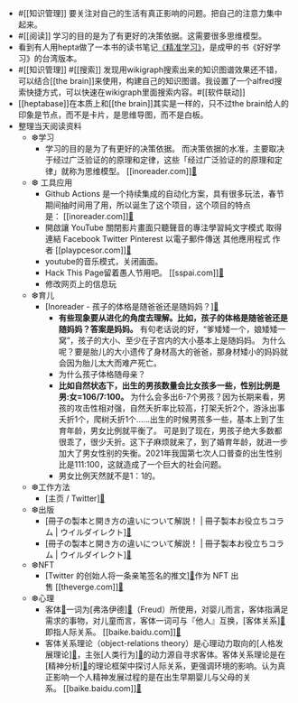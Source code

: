 - #[[知识管理]] 要关注对自己的生活有真正影响的问题。把自己的注意力集中起来。
- #[[阅读]] 学习的目的是为了有更好的决策依据。这需要很多思维模型。
- 看到有人用hepta做了一本书的读书笔记[《精准学习》](https://app.heptabase.com/w/dd90dec40bbb690551306bfbe0ac46a1787109d82f0eca4cf045502f9de6fa17)，是成甲的书《好好学习》的台湾版本。
- #[[知识管理]] #[[搜索]] 发现用wikigraph搜索出来的知识图谱效果还不错，可以结合[[the brain]]来使用，构建自己的知识图谱。我设置了一个alfred搜索快捷方式，可以快速在wikigraph里面搜索内容。#[[软件联动]] 
- [[heptabase]]在本质上和[[the brain]]其实是一样的，只不过the brain给人的印象是节点，而不是卡片，是思维导图，而不是白板。
- 整理当天阅读资料
    - ❆学习
        - 学习的目的是为了有更好的决策依据。 而决策依据的水准，主要取决于经过广泛验证的的原理和定律，这些「经过广泛验证的的原理和定律」就称为思维模型。 [[inoreader.com]][🔗](https://www.inoreader.com/article/3a9c6e7ad0ac36f1-)
    - ❆ 工具应用
        - Github Actions 是一个持续集成的自动化方案，具有很多玩法，春节期间抽时间用了用，所以诞生了这个项目，这个项目的特点是： [[inoreader.com]][🔗](https://www.inoreader.com/article/3a9c6e7ad62ec348-github-actions-telegram-1910-github-actions-api-telegram)
        - 開啟讓 YouTube 關閉影片畫面只聽聲音的專注學習純文字模式 取得連結 Facebook Twitter Pinterest 以電子郵件傳送 其他應用程式 作者 [[playpcesor.com]][🔗](https://www.playpcesor.com/2022/02/youtube.html)
        - youtube的音乐模式，关闭画面。
        - Hack This Page留着愚人节用吧。 [[sspai.com]][🔗](https://sspai.com/post/71336)
        - 修改网页上的信息玩
    - ❆育儿
        - [Inoreader - 孩子的体格是随爸爸还是随妈妈？][🔗](https://www.inoreader.com/article/3a9c6e7ad09f9596-)
            - **有些现象要从进化的角度去理解。比如，孩子的体格是随爸爸还是随妈妈？答案是妈妈。** 有句老话说的好，“爹矮矮一个，娘矮矮一窝”，孩子的大小、至少在子宫内的大小基本上是随妈妈。 为什么呢？要是胎儿的大小遗传了身材高大的爸爸，那身材矮小的妈妈就会因为胎儿太大而难产死亡。
            - 为什么孩子体格随母亲？
            - **比如自然状态下，出生的男孩数量会比女孩多一些，性别比例是男:女=106/7:100。** 为什么会多出6-7个男孩？因为长期来看，男孩的攻击性相对强，自然夭折率比较高，打架夭折2个，游泳出事夭折1个，爬树夭折1个……出生的时候男孩多一些，基本上到了生育年龄，男女比例就平衡了。 可是到了现在，男孩子绝大多数都很乖了，很少夭折。这下子麻烦就来了，到了婚育年龄，就进一步加大了男女性别的失衡。2021年我国第七次人口普查的出生性别比是111:100，这就造成了一个巨大的社会问题。
            - 男女比例天然就不是1：1的。
    - ❆工作方法
        - [主页 / Twitter][🔗](https://www.diigo.com/outliner/diigo_items/1032604/12128769/621502999)
    - ❆出版
        - [冊子の製本と開き方の違いについて解説！ | 冊子製本お役立ちコラム | ウイルダイレクト][🔗](https://www.diigo.com/outliner/diigo_items/1032604/12128769/621414642)
        - [冊子の製本と開き方の違いについて解説！ | 冊子製本お役立ちコラム | ウイルダイレクト][🔗](https://www.diigo.com/outliner/diigo_items/1032604/12128769/621414612)
    - ❆NFT
        - [Twitter 的创始人将一条亲笔签名的推文][🔗](https://www.theverge.com/2021/3/5/22316320/jack-dorsey-original-tweet-nft-cent-valuables)作为 NFT 出售 [[theverge.com]][🔗](https://www.theverge.com/22310188/nft-explainer-what-is-blockchain-crypto-art-faq)
    - ❆心理
        - 客体[🔗](object)一词为[弗洛伊德][🔗](https://www.diigo.com/item/%E5%BC%97%E6%B4%9B%E4%BC%8A%E5%BE%B7)（Freud）所使用，对婴儿而言，客体指满足需求的事物，对儿童而言，客体一词可与『他人』互换，[客体关系][🔗](https://www.diigo.com/item/%E5%AE%A2%E4%BD%93%E5%85%B3%E7%B3%BB/8795223)即指人际关系。 [[baike.baidu.com]][🔗](https://baike.baidu.com/item/%E5%AE%A2%E4%BD%93%E5%85%B3%E7%B3%BB%E7%90%86%E8%AE%BA/4621370)
        - 客体关系理论（object-relations theory）是心理动力取向的[人格发展理论][🔗](https://www.diigo.com/item/%E4%BA%BA%E6%A0%BC%E5%8F%91%E5%B1%95%E7%90%86%E8%AE%BA/9924624)，主张[人类行为][🔗](https://www.diigo.com/item/%E4%BA%BA%E7%B1%BB%E8%A1%8C%E4%B8%BA/9050344)的动力源自寻求客体。客体关系理论是在[精神分析][🔗](https://www.diigo.com/item/%E7%B2%BE%E7%A5%9E%E5%88%86%E6%9E%90/9493003)的理论框架中探讨人际关系，更强调环境的影响。认为真正影响一个人精神发展过程的是在出生早期婴儿与父母的关系。 [[baike.baidu.com]][🔗](https://baike.baidu.com/item/%E5%AE%A2%E4%BD%93%E5%85%B3%E7%B3%BB%E7%90%86%E8%AE%BA/4621370)
